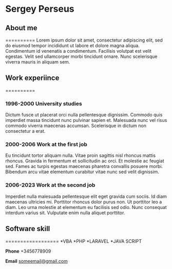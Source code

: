 # Sergey Perseus
## About me
==========
Lorem ipsum dolor sit amet, consectetur adipiscing elit, sed do eiusmod tempor incididunt ut labore et dolore magna aliqua. Condimentum id venenatis a condimentum. Facilisis volutpat est velit egestas. Velit sed ullamcorper morbi tincidunt ornare. Nunc scelerisque viverra mauris in aliquam sem.
## Work experiince
==========
### 1996-2000 University studies
Dictum fusce ut placerat orci nulla pellentesque dignissim. Commodo quis imperdiet massa tincidunt nunc pulvinar sapien et. Malesuada nunc vel risus commodo viverra maecenas accumsan. Scelerisque in dictum non consectetur a erat. 
### 2000-2006 Work at the first job
Eu tincidunt tortor aliquam nulla. Vitae proin sagittis nisl rhoncus mattis rhoncus. Gravida in fermentum et sollicitudin ac orci. Et molestie ac feugiat sed. Fames ac turpis egestas maecenas pharetra convallis posuere morbi. Bibendum arcu vitae elementum curabitur vitae nunc sed velit dignissim. 
### 2006-2023 Work at the second job
Imperdiet nulla malesuada pellentesque elit eget gravida cum sociis. Id diam maecenas ultricies mi. Porttitor rhoncus dolor purus non. Ut porttitor leo a diam. Leo urna molestie at elementum eu facilisis sed odio. Nunc consequat interdum varius sit. Vulputate enim nulla aliquet porttitor.
## Software skill
==================
*VBA
*PHP
*LARAVEL
*JAVA SCRIPT

**Phone**
+3456778909

**Email**
someemail@gmail.com